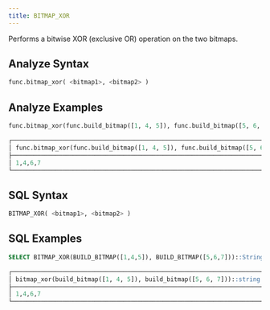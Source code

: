 ```yaml
---
title: BITMAP_XOR
---
```


Performs a bitwise XOR (exclusive OR) operation on the two bitmaps.

## Analyze Syntax

```python
func.bitmap_xor( <bitmap1>, <bitmap2> )
```

## Analyze Examples

```python
func.bitmap_xor(func.build_bitmap([1, 4, 5]), func.build_bitmap([5, 6, 7]))

┌─────────────────────────────────────────────────────────────────────────────┐
│ func.bitmap_xor(func.build_bitmap([1, 4, 5]), func.build_bitmap([5, 6, 7])) │
├─────────────────────────────────────────────────────────────────────────────┤
│ 1,4,6,7                                                                     │
└─────────────────────────────────────────────────────────────────────────────┘
```

## SQL Syntax

```sql
BITMAP_XOR( <bitmap1>, <bitmap2> )
```

## SQL Examples

```sql
SELECT BITMAP_XOR(BUILD_BITMAP([1,4,5]), BUILD_BITMAP([5,6,7]))::String;

┌──────────────────────────────────────────────────────────────────────┐
│ bitmap_xor(build_bitmap([1, 4, 5]), build_bitmap([5, 6, 7]))::string │
├──────────────────────────────────────────────────────────────────────┤
│ 1,4,6,7                                                              │
└──────────────────────────────────────────────────────────────────────┘
```